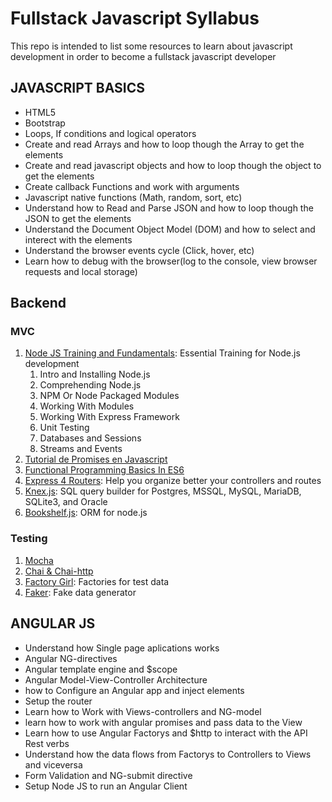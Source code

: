 # Fullstack Javascript Syllabus
This repo is intended to list some resources to learn about javascript development in order to become a fullstack javascript developer

## JAVASCRIPT BASICS
- HTML5
- Bootstrap
- Loops, If conditions and logical operators 
- Create and read  Arrays and how to loop though the Array to get the elements
- Create and read javascript objects and how to loop though the object to get the elements
- Create callback Functions and work with arguments
- Javascript native functions (Math, random, sort, etc)
- Understand how to Read and  Parse JSON and how to loop though the JSON to get the elements
- Understand the Document Object Model (DOM) and how to select and interect with the elements
- Understand the browser events cycle  (Click, hover, etc)
- Learn how to debug with the browser(log to the console, view browser requests and local storage)

## Backend
### MVC
1. [Node JS Training and Fundamentals](https://www.udemy.com/node-js-training-and-fundamentals/learn/v4/overview): Essential Training for Node.js development
   1. Intro and Installing Node.js
   2. Comprehending Node.js
   3. NPM Or Node Packaged Modules
   4. Working With Modules
   5. Working With Express Framework
   6. Unit Testing
   7. Databases and Sessions
   8. Streams and Events
2. [Tutorial de Promises en Javascript](https://www.youtube.com/watch?v=FmdPjo00BgU)
3. [Functional Programming Basics In ES6](https://www.youtube.com/watch?v=FYXpOjwYzcs)
4. [Express 4 Routers](https://www.terlici.com/2014/09/29/express-router.html): Help you organize better your controllers and routes
5. [Knex.js](https://www.youtube.com/playlist?list=PL7sCSgsRZ-smPRSrim4bX5TQfRue1jKfw): SQL query builder for Postgres, MSSQL, MySQL, MariaDB, SQLite3, and Oracle
6. [Bookshelf.js](http://stackabuse.com/bookshelf-js-a-node-js-orm/): ORM for node.js

### Testing
1. [Mocha](https://mochajs.org/#getting-started)
2. [Chai & Chai-http](http://mherman.org/blog/2015/09/10/testing-node-js-with-mocha-and-chai/#.WgtGLbQ-cy4)
3. [Factory Girl](https://github.com/aexmachina/factory-girl/blob/master/docs/tutorial.md): Factories for test data
4. [Faker](https://github.com/marak/Faker.js/): Fake data generator


## ANGULAR JS
- Understand  how Single page aplications works 
- Angular NG-directives
- Angular template engine and $scope
- Angular Model-View-Controller Architecture
- how to Configure an Angular app and inject elements
- Setup the router
- Learn how to Work with Views-controllers and NG-model
- learn how to work with angular promises and pass data to the View
- Learn how to use Angular Factorys and $http to interact with the API Rest verbs
- Understand how the data flows from Factorys to Controllers to Views and viceversa 
- Form Validation and NG-submit directive
- Setup Node JS to run an Angular Client
